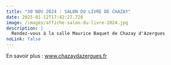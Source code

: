 ```yaml
---
title: "30 NOV 2024 : SALON DU LIVRE DE CHAZAY"
date: 2025-01-12T17:42:27.728
image: /images/affiche-salon-du-livre-2024.jpg
description: |
  Rendez-vous à la salle Maurice Baquet de Chazay d'Azergues
noLink: false
---
```

En savoir plus : www.chazaydazergues.fr

